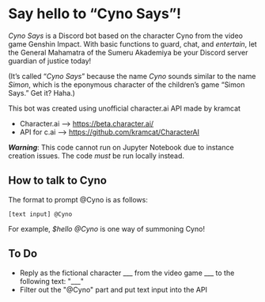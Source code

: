 # Say hello to “Cyno Says”!

*Cyno Says* is a Discord bot based on the character Cyno from the video game Genshin Impact. With basic functions to guard, chat, and *entertain*, let the General Mahamatra of the Sumeru Akademiya be your Discord server guardian of justice today!

(It’s called “*Cyno Says*” because the name *Cyno* sounds similar to the name *Simon*, which is the eponymous character of the children’s game “Simon Says.” Get it? Haha.)

This bot was created using unofficial character.ai API made by kramcat
* Character.ai --> https://beta.character.ai/
* API for c.ai --> https://github.com/kramcat/CharacterAI

***Warning***: This code cannot run on Jupyter Notebook due to instance creation issues. The code *must* be run locally instead. 

## How to talk to Cyno

The format to prompt @Cyno is as follows: 

```
[text input] @Cyno
```

For example, *$hello @Cyno* is one way of summoning Cyno!

## To Do
* Reply as the fictional character ___ from the video game ___ to the following text: "___"
* Filter out the "@Cyno" part and put text input into the API
